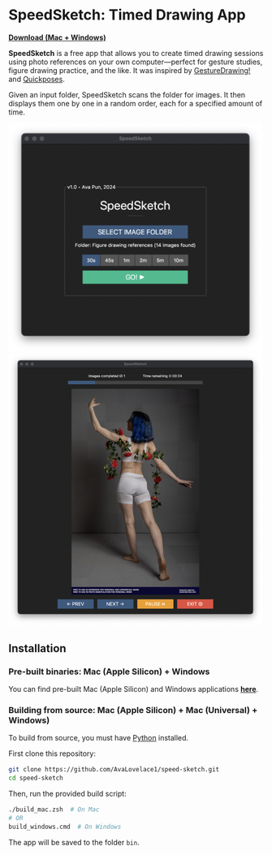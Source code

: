 # SpeedSketch: Timed Drawing App

**[Download (Mac + Windows)](https://github.com/AvaLovelace1/speed-sketch/releases/latest)**

**SpeedSketch** is a free app that allows you to create timed drawing sessions using photo references on your own
computer—perfect for gesture studies, figure drawing practice, and the like.
It was inspired by [GestureDrawing!](https://cubebrush.co/advanches/products/d9q6yq/gesturedrawing?q=gesturedrawing)
and [Quickposes](https://quickposes.com/en/desktop-app).

Given an input folder, SpeedSketch scans the folder for images. It then displays them one by one in a
random order, each for a specified amount of time.

<img src="screenshot-1.png" width="500" alt="Screenshot: Main Menu"/>
<img src="screenshot-2.png" width="500" alt="Screenshot: Image Viewer"/> 

## Installation

### Pre-built binaries: Mac (Apple Silicon) + Windows

You can find pre-built Mac (Apple Silicon) and Windows applications
**[here](https://github.com/AvaLovelace1/speed-sketch/releases/latest)**.

### Building from source: Mac (Apple Silicon) + Mac (Universal) + Windows)

To build from source, you must have [Python](https://www.python.org/downloads/) installed.

First clone this repository:

```bash
git clone https://github.com/AvaLovelace1/speed-sketch.git
cd speed-sketch
```

Then, run the provided build script:

```bash
./build_mac.zsh  # On Mac
# OR
build_windows.cmd  # On Windows
```

The app will be saved to the folder `bin`.
